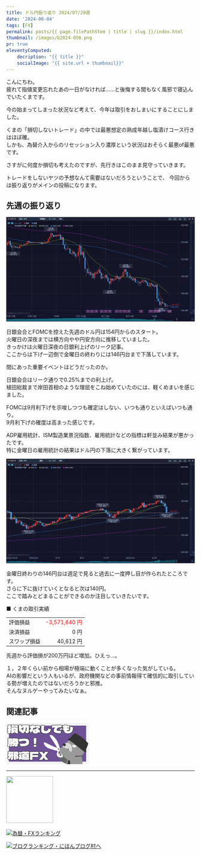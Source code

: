 ```yaml
---
title: ドル円振り返り 2024/07/29週
date: '2024-08-04'
tags: [FX]
permalink: posts/{{ page.filePathStem | title | slug }}/index.html
thumbnail: /images/b2024-056.png
pr: true
eleventyComputed:
    decription: "{{ title }}"
    socialImage: "{{ site.url + thumbnail}}"
---
```


こんにちわ。<br/>
疲れて指値変更忘れたあの一日がなければ……と後悔する間もなく風邪で寝込んでいたくまです。

今の始まってしまった状況など考えて、今年は取引をおしまいにすることにしました。<br/>

くまの「損切しないトレード」の中では最悪想定の熟成年越し塩漬けコース行きはほぼ確。<br/>
しかも、為替介入からのリセッション入り濃厚という状況はおそらく最悪of最悪です。<br/>

さすがに何度か損切も考えたのですが、先行きはこのまま見守っていきます。

トレードをしないヤツの予想なんて需要はないだろうということで、
今回からは振り返りがメインの投稿になります。

## 先週の振り返り

![](/images/b2024-056-01.png)

日銀会合とFOMCを控えた先週のドル円は154円からのスタート。<br/>
火曜日の深夜までは横方向やや円安方向に推移していました。<br/>
きっかけは火曜日深夜の日銀利上げのリーク記事。<br/>
ここからは下げ一辺倒で金曜日の終わりには146円台まで下落しています。

間にあった重要イベントはどうだったのか。

日銀会合はリーク通りで0.25%までの利上げ。<br/>
植田総裁まで岸田首相のような理屈をこね始めていたのには、軽くめまいを感じました。

FOMCは9月利下げを示唆しつつも確定はしない、いつも通りといえばいつも通り。<br/>
9月利下げの確度は高まった感じです。

ADP雇用統計、ISM製造業景況指数、雇用統計などの指標は軒並み結果が悪かったです。<br/>
特に金曜日の雇用統計の結果はドル円の下落に大きく繋がっています。

![](/images/b2024-056-02.png)

金曜日終わりの146円台は週足で見ると過去に一度押し目が作られたところです。<br/>
さらに下に抜けていくとなると次は140円。<br/>
ここで踏みとどまることができるのか注目していきたいです。<br/>




■ くまの取引実績

<table style="min-width:18rem">
<tr>
    <td>評価損益</td>
    <td style="text-align:right; color:red;">-3,571,640 円</td>
</tr>
<tr><td>決済損益</td><td style="text-align:right">0 円</tr></tr>
<tr><td>スワップ損益</td><td style="text-align:right"> 40,612 円 </td></tr>
</table>

先週から評価損が200万円ほど増加。ひえっ…。<br/>

１，２年くらい前から相場が極端に動くことが多くなった気がしている。<br/>
AIの影響だという人もいるが、政府機関などの事前情報得て確信的に取引している勢が増えたのではないだろうかと邪推。<br/>
そんなヌルゲーやってみたいなぁ。


## 関連記事

<a class="internal-link" href="/posts/posts2024-036/">
    <img src="/images/b2024-036.png">
</a>

<br/>
<hr/>

<a href="https://px.a8.net/svt/ejp?a8mat=3YYPVE+94NAPE+1WP2+61C2P" rel="nofollow">
<img border="0" width="125" height="125" alt="" src="https://www21.a8.net/svt/bgt?aid=240125306552&wid=001&eno=01&mid=s00000008903001014000&mc=1"></a>
<img border="0" width="1" height="1" src="https://www17.a8.net/0.gif?a8mat=3YYPVE+94NAPE+1WP2+61C2P" alt="">

<a href="https://blog.with2.net/link/?id=2111205&cid=1532" title="為替・FXランキング"><img alt="為替・FXランキング" width="110" height="31" src="https://blog.with2.net/img/banner/c/banner_1/br_c_1532_1.gif"></a>

<a href="https://blogmura.com/ranking/in?p_cid=11188911" target="_blank"><img src="https://b.blogmura.com/88_31.gif" width="88" height="31" border="0" alt="ブログランキング・にほんブログ村へ" /></a>


<style>
.internal-link {
    img { width: 220px; }
}
</style>